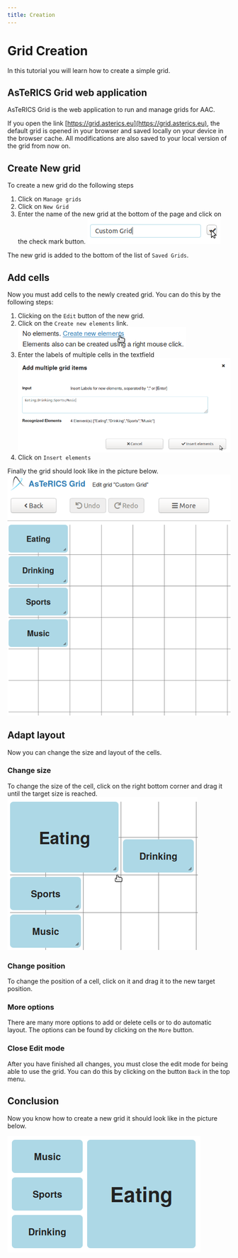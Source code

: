 ```yaml
---
title: Creation
---
```


# Grid Creation

In this tutorial you will learn how to create a simple grid.

## AsTeRICS Grid web application

AsTeRICS Grid is the web application to run and manage grids for AAC.

If you open the link [https://grid.asterics.eu](https://grid.asterics.eu), the default grid is opened in your browser and saved locally on your device in the browser cache. All modifications are also saved to your local version of the grid from now on.

## Create New grid

To create a new grid do the following steps

1. Click on ```Manage grids```
2. Click on ```New Grid```
3. Enter the name of the new grid at the bottom of the page and click on the check mark button.
![Screenshot with textfield for new grid name](./img/grid-create-new-01.png)

The new grid is added to the bottom of the list of ```Saved Grids```.

## Add cells

Now you must add cells to the newly created grid. You can do this by the following steps:

1. Clicking on the ```Edit``` button of the new grid.
2. Click on the ```Create new elements``` link.
![Screenshot with link to create new elements](./img/grid-create-add-cells-01.png)
3. Enter the labels of multiple cells in the textfield
![Screenshot with button Edit highlighted](./img/grid-create-add-cells-02.png)
4. Click on ```Insert elements```

Finally the grid should look like in the picture below.
![Screenshot with grid](./img/grid-create-add-cells-03.png)


## Adapt layout

Now you can change the size and layout of the cells.

### Change size

To change the size of the cell, click on the right bottom corner and drag it until the target size is reached.
![Screenshot with grid and resizing a cell](./img/grid-create-layout-01.png)

### Change position

To change the position of a cell, click on it and drag it to the new target position.

### More options

There are many more options to add or delete cells or to do automatic layout. The options can be found by clicking on the ```More``` button.

### Close Edit mode

After you have finished all changes, you must close the edit mode for being able to use the grid. You can do this by clicking on the button ```Back``` in the top menu.

## Conclusion

Now you know how to create a new grid it should look like in the picture below.

![Screenshot with final grid having 4 cells](./img/grid-create-final-01.png)

